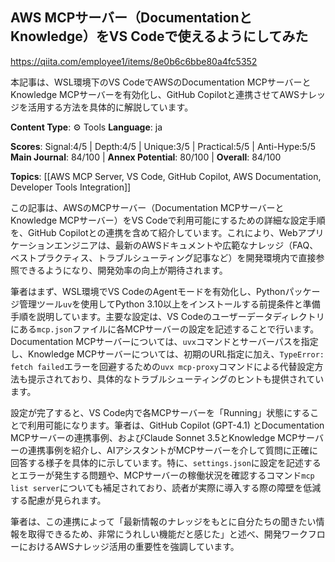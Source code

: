 ## AWS MCPサーバー（DocumentationとKnowledge）をVS Codeで使えるようにしてみた

https://qiita.com/employee1/items/8e0b6c6bbe80a4fc5352

本記事は、WSL環境下のVS CodeでAWSのDocumentation MCPサーバーとKnowledge MCPサーバーを有効化し、GitHub Copilotと連携させてAWSナレッジを活用する方法を具体的に解説しています。

**Content Type**: ⚙️ Tools
**Language**: ja

**Scores**: Signal:4/5 | Depth:4/5 | Unique:3/5 | Practical:5/5 | Anti-Hype:5/5
**Main Journal**: 84/100 | **Annex Potential**: 80/100 | **Overall**: 84/100

**Topics**: [[AWS MCP Server, VS Code, GitHub Copilot, AWS Documentation, Developer Tools Integration]]

この記事は、AWSのMCPサーバー（Documentation MCPサーバーとKnowledge MCPサーバー）をVS Codeで利用可能にするための詳細な設定手順を、GitHub Copilotとの連携を含めて紹介しています。これにより、Webアプリケーションエンジニアは、最新のAWSドキュメントや広範なナレッジ（FAQ、ベストプラクティス、トラブルシューティング記事など）を開発環境内で直接参照できるようになり、開発効率の向上が期待されます。

筆者はまず、WSL環境でVS CodeのAgentモードを有効化し、Pythonパッケージ管理ツール`uv`を使用してPython 3.10以上をインストールする前提条件と準備手順を説明しています。主要な設定は、VS Codeのユーザーデータディレクトリにある`mcp.json`ファイルに各MCPサーバーの設定を記述することで行います。Documentation MCPサーバーについては、`uvx`コマンドとサーバーパスを指定し、Knowledge MCPサーバーについては、初期のURL指定に加え、`TypeError: fetch failed`エラーを回避するための`uvx mcp-proxy`コマンドによる代替設定方法も提示されており、具体的なトラブルシューティングのヒントも提供されています。

設定が完了すると、VS Code内で各MCPサーバーを「Running」状態にすることで利用可能になります。筆者は、GitHub Copilot (GPT-4.1) とDocumentation MCPサーバーの連携事例、およびClaude Sonnet 3.5とKnowledge MCPサーバーの連携事例を紹介し、AIアシスタントがMCPサーバーを介して質問に正確に回答する様子を具体的に示しています。特に、`settings.json`に設定を記述するとエラーが発生する問題や、MCPサーバーの稼働状況を確認するコマンド`mcp list server`についても補足されており、読者が実際に導入する際の障壁を低減する配慮が見られます。

筆者は、この連携によって「最新情報のナレッジをもとに自分たちの聞きたい情報を取得できるため、非常にうれしい機能だと感じた」と述べ、開発ワークフローにおけるAWSナレッジ活用の重要性を強調しています。